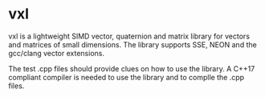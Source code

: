 # vxl
vxl is a lightweight SIMD vector, quaternion and matrix library for vectors and matrices of small dimensions. The library supports SSE, NEON and the gcc/clang vector extensions.

The test .cpp files should provide clues on how to use the library. A C++17 compliant compiler is needed to use the library and to complle the .cpp files.
